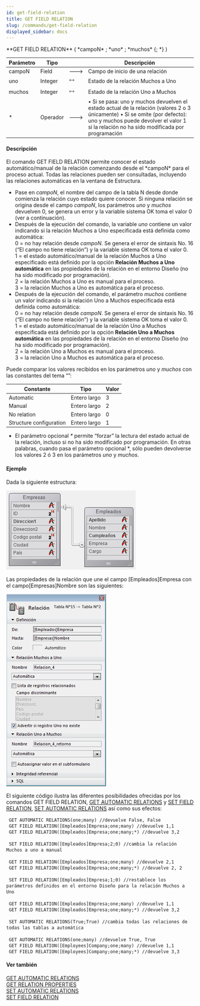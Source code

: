 ```yaml
---
id: get-field-relation
title: GET FIELD RELATION
slug: /commands/get-field-relation
displayed_sidebar: docs
---
```


<!--REF #_command_.GET FIELD RELATION.Syntax-->**GET FIELD RELATION** ( *campoN* ; *uno* ; *muchos* {; *} )<!-- END REF-->
<!--REF #_command_.GET FIELD RELATION.Params-->
| Parámetro | Tipo |  | Descripción |
| --- | --- | --- | --- |
| campoN | Field | &#x1F852; | Campo de inicio de una relación |
| uno | Integer | &#x1F858; | Estado de la relación Muchos a Uno |
| muchos | Integer | &#x1F858; | Estado de la relación Uno a Muchos |
| * | Operador | &#x1F852; | • Si se pasa: uno y muchos devuelven el estado actual de la relación (valores 2 o 3 únicamente) • Si se omite (por defecto): uno y muchos puede devolver el valor 1 si la relación no ha sido modificada por programación |

<!-- END REF-->

#### Descripción 

<!--REF #_command_.GET FIELD RELATION.Summary-->El comando GET FIELD RELATION permite conocer el estado automático/manual de la relación comenzando desde el *campoN* para el proceso actual.<!-- END REF--> Todas las relaciones pueden ser consultadas, incluyendo las relaciones automáticas en la ventana de Estructura.

* Pase en *campoN*, el nombre del campo de la tabla N desde donde comienza la relación cuyo estado quiere conocer. Si ninguna relación se origina desde el campo *campoN*, los parámetros *uno* y *muchos* devuelven 0, se genera un error y la variable sistema OK toma el valor 0 (ver a continuación).
* Después de la ejecución del comando, la variable *uno* contiene un valor indicando si la relación Muchos a Uno especificada está definida como automática:  
 0 = no hay relación desde *campoN*. Se genera el error de sintaxis No. 16 (“El campo no tiene relación”) y la variable sistema OK toma el valor 0.  
 1 = el estado automático/manual de la relación Muchos a Uno especificado está definido por la opción **Relación Muchos a Uno automática** en las propiedades de la relación en el entorno Diseño (no ha sido modificado por programación).  
2 = la relación Muchos a Uno es manual para el proceso.  
 3 = la relación Muchos a Uno es automática para el proceso.
* Después de la ejecución del comando, el parámetro *muchos* contiene un valor indicando si la relación Uno a Muchos especificada está definida como automática:  
0 = no hay relación desde *campoN*. Se genera el error de sintaxis No. 16 (“El campo no tiene relación”) y la variable sistema OK toma el valor 0\.  
1 = el estado automático/manual de la relación Uno a Muchos especificada está definido por la opción **Relación Uno a Muchos automática** en las propiedades de la relación en el entorno Diseño (no ha sido modificado por programación).  
2 = la relación Uno a Muchos es manual para el proceso.  
3 = la relación Uno a Muchos es automática para el proceso.

Puede comparar los valores recibidos en los parámetros *uno* y *muchos* con las constantes del tema “”: 

| Constante               | Tipo         | Valor |
| ----------------------- | ------------ | ----- |
| Automatic               | Entero largo | 3     |
| Manual                  | Entero largo | 2     |
| No relation             | Entero largo | 0     |
| Structure configuration | Entero largo | 1     |

* El parámetro opcional *\** permite “forzar” la lectura del estado actual de la relación, incluso si no ha sido modificado por programación. En otras palabras, cuando pasa el parámetro opcional \*, sólo pueden devolverse los valores 2 ó 3 en los parámetros *uno* y *muchos*.

#### Ejemplo 

Dada la siguiente estructura:

![](../assets/en/commands/pict31607.es.png)

Las propiedades de la relación que une el campo \[Empleados\]Empresa con el campo\[Empresas\]Nombre son las siguientes:

![](../assets/en/commands/pict31608.es.png)

El siguiente código ilustra las diferentes posibilidades ofrecidas por los comandos GET FIELD RELATION, [GET AUTOMATIC RELATIONS](get-automatic-relations.md) y [SET FIELD RELATION](set-field-relation.md), [SET AUTOMATIC RELATIONS](set-automatic-relations.md) así como sus efectos:

```4d
 GET AUTOMATIC RELATIONS(one;many) //devuelve False, False
 GET FIELD RELATION([Empleados]Empresa;one;many) //devuelve 1,1
 GET FIELD RELATION([Empleados]Empresa;one;many;*) //devuelve 3,2
 
 SET FIELD RELATION([Empleados]Empresa;2;0) //cambia la relación Muchos a uno a manual
 
 GET FIELD RELATION([Empleados]Empresa;one;many) //devuelve 2,1
 GET FIELD RELATION([Empleados]Empresa;one;many;*) //devuelve 2, 2
 
 SET FIELD RELATION([Empleados]Empresa;1;0) //restablece los parámetros definidos en el entorno Diseño para la relación Muchos a Uno
 
 GET FIELD RELATION([Empleados]Empresa;one;many) //devuelve 1,1
 GET FIELD RELATION([Empleados]Empresa;one;many;*) //devuelve 3,2
 
 SET AUTOMATIC RELATIONS(True;True) //cambia todas las relaciones de todas las tablas a automática
 
 GET AUTOMATIC RELATIONS(one;many) //devuelve True, True
 GET FIELD RELATION([Employees]Company;one;many) //devuelve 1,1
 GET FIELD RELATION([Employees]Company;one;many;*) //devuelve 3,3
```

#### Ver también 

[GET AUTOMATIC RELATIONS](get-automatic-relations.md)  
[GET RELATION PROPERTIES](get-relation-properties.md)  
[SET AUTOMATIC RELATIONS](set-automatic-relations.md)  
[SET FIELD RELATION](set-field-relation.md)  